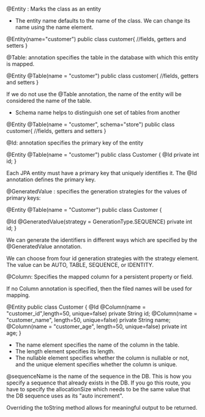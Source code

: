 @Entity : Marks the class as an entity 
 - The entity name defaults to the name of the class. We can change its name using the name element.

@Entity(name="customer")
public class customer{
  //fields, getters and setters
}

@Table: annotation specifies the table in the database with which this entity is mapped.

@Entity
@Table(name = "customer")
public class customer{
  //fields, getters and setters
}

If we do not use the @Table annotation, the name of the entity will be considered the name of the table.


- Schema name helps to distinguish one set of tables from another 

@Entity
@Table(name = "customer", schema="store")
public class customer{
  //fields, getters and setters
}


@Id: annotation specifies the primary key of the entity

@Entity
@Table(name = "customer")
public class Customer {
  @Id
  private int id;
}


Each JPA entity must have a primary key that uniquely identifies it. The @Id annotation defines the primary key. 


@GeneratedValue : specifies the generation strategies for the values of primary keys:


@Entity
@Table(name = "Customer")
public class Customer {

   @Id
   @GeneratedValue(strategy = GenerationType.SEQUENCE)
   private int id;
}

We can generate the identifiers in different ways which are specified by the @GeneratedValue annotation.

We can choose from four id generation strategies with the strategy element. The value can be AUTO, TABLE, SEQUENCE, or IDENTITY.


@Column: Specifies the mapped column for a persistent property or field.

If no Column annotation is specified, then the filed names will be used for mapping.

@Entity
public class Customer {
    @Id
    @Column(name = "customer_id",length=50, unique=false)
    private String id;
    @Column(name = "customer_name",
    length=50, unique=false)
    private String name;
    @Column(name = "customer_age",
    length=50, unique=false)
    private int age;
}

- The name element specifies the name of the column in the table. 
- The length element specifies its length. 
- The nullable element specifies whether the column is nullable or not, and the unique element specifies whether the column is unique.


@sequenceName is the name of the sequence in the DB. This is how you specify a sequence that already exists in the DB. If you go this route, you have to specify the allocationSize which needs to be the same value that the DB sequence uses as its "auto increment".


Overriding the toString method allows for meaningful output to be returned. 

